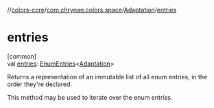 //[colors-core](../../../index.md)/[com.chrynan.colors.space](../index.md)/[Adaptation](index.md)/[entries](entries.md)

# entries

[common]\
val [entries](entries.md): [EnumEntries](https://kotlinlang.org/api/latest/jvm/stdlib/kotlin.enums/-enum-entries/index.html)&lt;[Adaptation](index.md)&gt;

Returns a representation of an immutable list of all enum entries, in the order they're declared.

This method may be used to iterate over the enum entries.
